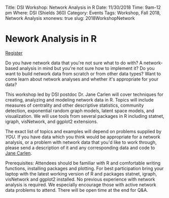 Title: DSI Workshop: Network Analysis in R
Date: 11/30/2018
Time: 9am-12 pm
Where: DSI (Shields 360)
Category: Events
Tags: Workshop, Fall 2018, Network Analysis
xnonews: true
slug: 2018WorkshopNetwork

#  Nework Analysis in R

[Register](https://forms.library.ucdavis.edu/classes/descriptions.php#class215)

Do you have network data that you're not sure what to do with? A network-based analysis in mind but you're not sure how to implement it? Do you want to build network data from scratch or from other data types? Want to come learn about network analyses and whether it's appropriate for your data?

This workshop led by DSI postdoc Dr. Jane Carlen will cover techniques for creating, analyzing and modeling network data in R. Topics will include measures of centrality and other descriptive statistics, community detection, exponential random graph models, latent space models, and visualization.  We will use tools from several packages in R including statnet, igraph, visNetwork, and ggplot2 extensions.

The exact list of topics and examples will depend on problems supplied by *YOU*. If you have data which you think would be appropriate for a network analysis, or a problem with network data that you'd like to work through, please send a description of it and any corresponding data and code to [Jane Carlen](mailto:jacarlen@ucdavis.edu).

Prerequisites: Attendees should be familiar with R and comfortable writing functions, installing packages and plotting. For best participation bring your laptop with the latest working version of R and packages statnet, igraph, visNetwork and ggplot2 installed. No previous experience with network analysis is required. We especially encourage those with active network data problems to attend. There will be open time at the end for Q&A.